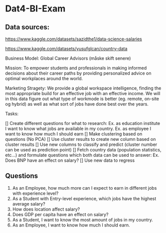 # Dat4-BI-Exam

## Data sources:

https://www.kaggle.com/datasets/sazidthe1/data-science-salaries

https://www.kaggle.com/datasets/yusufglcan/country-data

Business Model: Global Career Advisors (måske skift senere)

Mission:
To empower students and professionals in making informed decisions about their career paths by providing personalized advice on optimal workplaces around the world.

Marketing Stragety:
We provide a global workspace intelligence, finding the most appropriate build for an effective job with an effective income.
We will in this data figure out what type of workmode is better (eg. remote, on-site og hybrid) as well as what sort of jobs have done best over the years.

Tasks:

[] Create different questions for what to research: Ex. as education institute I want to know what jobs are available in my country. Ex. as employee I want to know how much I should earn
[] Make clustering based on questions (No PCA)
[] Use cluster results to create new column based on cluster results
[] Use new columns to classify and predict (cluster number can be used as prediction point)
[] Fetch country data (population statistics, etc...) and formulate questions which both data can be used to answer: Ex. Does BNP have an effect on salary?
[] Use new data to regress

## Questions

1. As an Employee, how much more can I expect to earn in different jobs with experience level?
2. As a Student with Entry-level experience, which jobs have the highest average salary?
3. How does location affect salary?
4. Does GDP per capita have an effect on salary?
5. As a Student, I want to know the most amount of jobs in my country.
6. As an Employee, I want to know how much I should earn.
